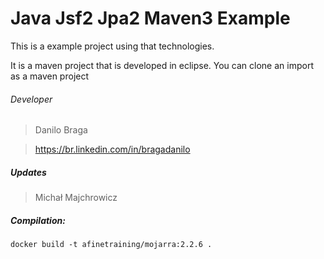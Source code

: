 # Java Jsf2 Jpa2 Maven3 Example

This is a example project using that technologies.

It is a maven project that is developed in eclipse. You can clone an import as a maven project

###### Developer
> Danilo Braga

> https://br.linkedin.com/in/bragadanilo

##### Updates
> Michał Majchrowicz

##### Compilation:
```
docker build -t afinetraining/mojarra:2.2.6 .
```
